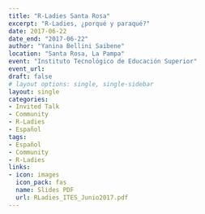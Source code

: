 ```yaml
---
title: "R-Ladies Santa Rosa"
excerpt: "R-Ladies, ¿porqué y paraqué?"
date: 2017-06-22
date_end: "2017-06-22"
author: "Yanina Bellini Saibene"
location: "Santa Rosa, La Pampa"
event: "Instituto Tecnológico de Educación Superior"
event_url: 
draft: false
# layout options: single, single-sidebar
layout: single
categories:
- Invited Talk
- Community
- R-Ladies
- Español
tags:
- Español
- Community
- R-Ladies
links:
- icon: images
  icon_pack: fas
  name: Slides PDF
  url: RLadies_ITES_Junio2017.pdf
---
```


